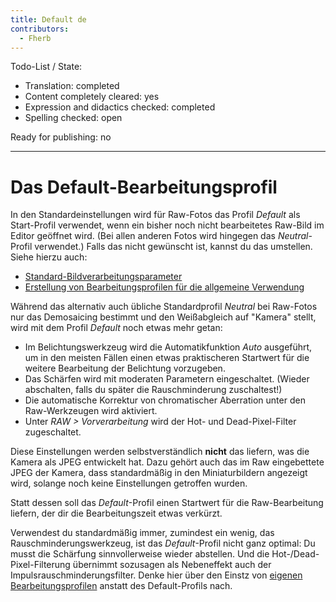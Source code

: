 ```yaml
---
title: Default de
contributors:
  - Fherb
---
```


Todo-List / State:

- Translation: completed
- Content completely cleared: yes
- Expression and didactics checked: completed
- Spelling checked: open

Ready for publishing: no

------------------------------------------------------------------------

# Das Default-Bearbeitungsprofil

In den Standardeinstellungen wird für Raw-Fotos das Profil *Default* als
Start-Profil verwendet, wenn ein bisher noch nicht bearbeitetes Raw-Bild
im Editor geöffnet wird. (Bei allen anderen Fotos wird hingegen das
*Neutral*-Profil verwendet.) Falls das nicht gewünscht ist, kannst du
das umstellen. Siehe hierzu auch:

- [Standard-Bildverarbeitungsparameter](Preferences/de#Standard-Bildverarbeitungsparameter.md)
- [Erstellung von Bearbeitungsprofilen für die allgemeine
  Verwendung](Creating_processing_profiles_for_general_use/de.md)

Während das alternativ auch übliche Standardprofil *Neutral* bei
Raw-Fotos nur das Demosaicing bestimmt und den Weißabgleich auf "Kamera"
stellt, wird mit dem Profil *Default* noch etwas mehr getan:

- Im Belichtungswerkzeug wird die Automatikfunktion *Auto* ausgeführt,
  um in den meisten Fällen einen etwas praktischeren Startwert für die
  weitere Bearbeitung der Belichtung vorzugeben.
- Das Schärfen wird mit moderaten Parametern eingeschaltet. (Wieder
  abschalten, falls du später die Rauschminderung zuschaltest!)
- Die automatische Korrektur von chromatischer Aberration unter den
  Raw-Werkzeugen wird aktiviert.
- Unter *RAW \> Vorverarbeitung* wird der Hot- und Dead-Pixel-Filter
  zugeschaltet.

Diese Einstellungen werden selbstverständlich **nicht** das liefern, was
die Kamera als JPEG entwickelt hat. Dazu gehört auch das im Raw
eingebettete JPEG der Kamera, dass standardmäßig in den Miniaturbildern
angezeigt wird, solange noch keine Einstellungen getroffen wurden.

Statt dessen soll das *Default*-Profil einen Startwert für die
Raw-Bearbeitung liefern, der dir die Bearbeitungszeit etwas verkürzt.

Verwendest du standardmäßig immer, zumindest ein wenig, das
Rauschminderungswerkzeug, ist das *Default*-Profil nicht ganz optimal:
Du musst die Schärfung sinnvollerweise wieder abstellen. Und die
Hot-/Dead-Pixel-Filterung übernimmt sozusagen als Nebeneffekt auch der
Impulsrauschminderungsfilter. Denke hier über den Einstz von [eigenen
Bearbeitungsprofilen](Creating_processing_profiles_for_general_use/de.md)
anstatt des Default-Profils nach.
